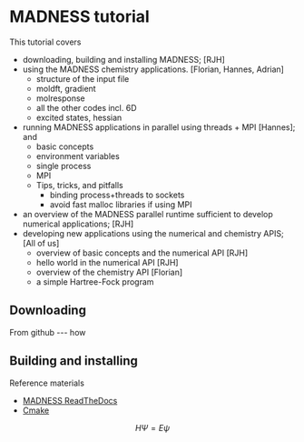 # MADNESS tutorial

This tutorial covers
* downloading, building and installing MADNESS; [RJH]
* using the MADNESS chemistry applications. [Florian, Hannes, Adrian]
  - structure of the input file
  - moldft, gradient
  - molresponse
  - all the other codes incl. 6D
  - excited states, hessian
* running MADNESS applications in parallel using threads + MPI [Hannes]; and
  - basic concepts
  - environment variables
  - single process
  - MPI
  - Tips, tricks, and pitfalls
    - binding process+threads to sockets
    - avoid fast malloc libraries if using MPI
* an overview of the MADNESS parallel runtime sufficient to develop numerical applications; [RJH]
* developing new applications using the numerical and chemistry APIS; [All of us]
  - overview of basic concepts and the numerical API [RJH]
  - hello world in the numerical API [RJH]
  - overview of the chemistry API [Florian]
  - a simple Hartree-Fock program
 
## Downloading

From github --- how

## Building and installing

Reference materials 
* [MADNESS ReadTheDocs](https://madness.readthedocs.io/en/latest/INSTALL.html)
* [Cmake](https://cmake.org/)


$$H \Psi = E \psi$$




